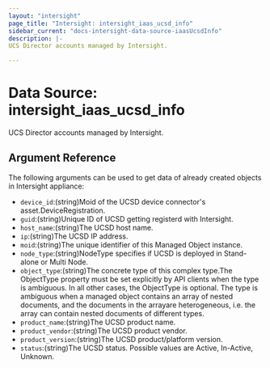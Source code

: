 ```yaml
---
layout: "intersight"
page_title: "Intersight: intersight_iaas_ucsd_info"
sidebar_current: "docs-intersight-data-source-iaasUcsdInfo"
description: |-
UCS Director accounts managed by Intersight.

---
```


# Data Source: intersight_iaas_ucsd_info
UCS Director accounts managed by Intersight.

## Argument Reference
The following arguments can be used to get data of already created objects in Intersight appliance:
* `device_id`:(string)Moid of the UCSD device connector's asset.DeviceRegistration.
* `guid`:(string)Unique ID of UCSD getting registerd with Intersight.
* `host_name`:(string)The UCSD host name.
* `ip`:(string)The UCSD IP address.
* `moid`:(string)The unique identifier of this Managed Object instance.
* `node_type`:(string)NodeType specifies if UCSD is deployed in Stand-alone or Multi Node.
* `object_type`:(string)The concrete type of this complex type.The ObjectType property must be set explicitly by API clients when the type is ambiguous. In all other cases, the ObjectType is optional. The type is ambiguous when a managed object contains an array of nested documents, and the documents in the arrayare heterogeneous, i.e. the array can contain nested documents of different types.
* `product_name`:(string)The UCSD product name.
* `product_vendor`:(string)The UCSD product vendor.
* `product_version`:(string)The UCSD product/platform version.
* `status`:(string)The UCSD status. Possible values are Active, In-Active, Unknown.
